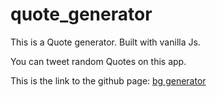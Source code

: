 # quote_generator

This is a Quote generator. Built with vanilla Js.

You can tweet random Quotes on this app.

This is the link to the github page: [bg generator]( https://erehmaryann.github.io/quote_generator/) 
